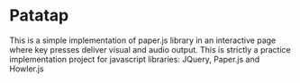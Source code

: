 # Patatap

This is a simple implementation of paper.js library in an interactive page where key presses deliver visual and audio output. 
This is strictly a practice implementation project for javascript libraries: JQuery, Paper.js and Howler.js
